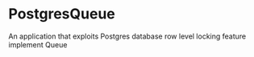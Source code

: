 # PostgresQueue

An application that exploits Postgres database row level locking feature implement Queue
